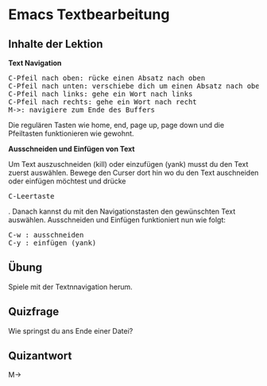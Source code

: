 # Emacs Textbearbeitung

## Inhalte der Lektion

<b>Text Navigation</b>

<pre>
C-Pfeil nach oben: rücke einen Absatz nach oben
C-Pfeil nach unten: verschiebe dich um einen Absatz nach oben
C-Pfeil nach links: gehe ein Wort nach links
C-Pfeil nach rechts: gehe ein Wort nach recht
M->: navigiere zum Ende des Buffers
</pre>

Die regulären Tasten wie home, end, page up, page down und die Pfeiltasten funktionieren wie gewohnt.

<b>Ausschneiden und Einfügen von Text</b>

Um Text auszuschneiden (kill) oder einzufügen (yank) musst du den Text zuerst auswählen. Bewege den Curser dort hin wo du den Text auschneiden oder einfügen möchtest und drücke <pre>C-Leertaste</pre>. Danach kannst du mit den Navigationstasten den gewünschten Text auswählen. Ausschneiden und Einfügen funktioniert nun wie folgt:

<pre>
C-w : ausschneiden
C-y : einfügen (yank)
</pre>

## Übung

Spiele mit der Textnnavigation herum.

## Quizfrage

Wie springst du ans Ende einer Datei?

## Quizantwort

M->
